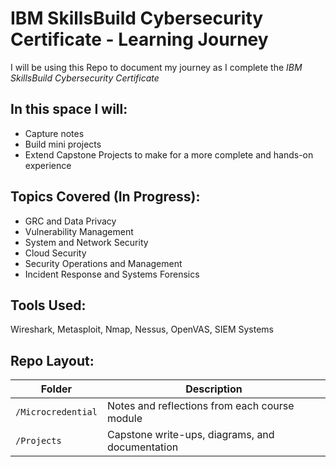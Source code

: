 #  IBM SkillsBuild Cybersecurity Certificate - Learning Journey

I will be using this Repo to document my journey as I complete the *IBM SkillsBuild Cybersecurity Certificate*

## In this space I will: 
  - Capture notes
  - Build mini projects
  - Extend Capstone Projects to make for a more complete and hands-on experience

## Topics Covered (In Progress):
  - GRC and Data Privacy
  - Vulnerability Management
  - System and Network Security
  - Cloud Security
  - Security Operations and Management 
  - Incident Response and Systems Forensics
  
## Tools Used:
  Wireshark,
  Metasploit,
  Nmap,
  Nessus,
  OpenVAS,
  SIEM Systems

## Repo Layout:
  | Folder        | Description |
|---------------|-------------|
| `/Microcredential`    | Notes and reflections from each course module |
| `/Projects`   | Capstone write-ups, diagrams, and documentation |
